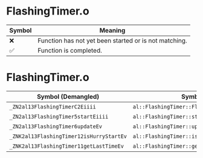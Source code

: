 # FlashingTimer.o
| Symbol | Meaning 
| ------------- | ------------- 
| :x: | Function has not yet been started or is not matching. 
| :white_check_mark: | Function is completed. 


# FlashingTimer.o
| Symbol (Demangled) | Symbol (Mangled) | Decompiled? |
| ------------- |  ------------- | ------------- |
| `_ZN2al13FlashingTimerC2Eiiii` | `al::FlashingTimer::FlashingTimer(int,int,int,int)` | :white_check_mark: |
| `_ZN2al13FlashingTimer5startEiiii` | `al::FlashingTimer::start(int,int,int,int)` | :white_check_mark: |
| `_ZN2al13FlashingTimer6updateEv` | `al::FlashingTimer::update(void)` | :white_check_mark: |
| `_ZNK2al13FlashingTimer12isHurryStartEv` | `al::FlashingTimer::isHurryStart(void)const` | :white_check_mark: |
| `_ZNK2al13FlashingTimer11getLastTimeEv` | `al::FlashingTimer::getLastTime(void)const` | :white_check_mark: |
